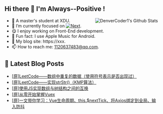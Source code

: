## Hi there 👋 I'm Always--Positive !
<div>
  <img alt="DenverCoder1's Github Stats" src="https://denvercoder1-github-readme-stats.vercel.app/api?username=qq1120637483&show_icons=true&count_private=true&theme=react&hide_border=true&hide_title=true&bg_color=1F222E&title_color=F85D7F&icon_color=F8D866" align= "right" />

- 🎒 A master's student at XDU. 
- 🔬 I’m currently focused on [![Next](https://img.shields.io/badge/-Next-brightgreen)](https://). 
- 😋 I enjoy working on Front-End development.
- 🎵 Fun fact: I use Apple Music for Android.
- 📝 My blog site: https://xxx.
- 📫 How to reach me:  1120637483@qq.com.
</div>  


## 📕 Latest Blog Posts

<!-- BLOG-POST-LIST:START -->
- [[原]LeetCode——数组中重复的数据（使用符号表示是否出现过）](https://blog.csdn.net/sinat_41696687/article/details/122100750)
- [[原]LeetCode——实现strStr&lpar;&rpar;（KMP算法）](https://blog.csdn.net/sinat_41696687/article/details/122054745)
- [[原]使用JS实现数组与树结构之间的互换](https://blog.csdn.net/sinat_41696687/article/details/122038265)
- [[原]从零开始掌握Vuex](https://blog.csdn.net/sinat_41696687/article/details/122024089)
- [[原]一文带你学习：Vue生命周期、this.$nextTick、将Axios绑定到全局、输入防抖](https://blog.csdn.net/sinat_41696687/article/details/122020367)
<!-- BLOG-POST-LIST:END -->









